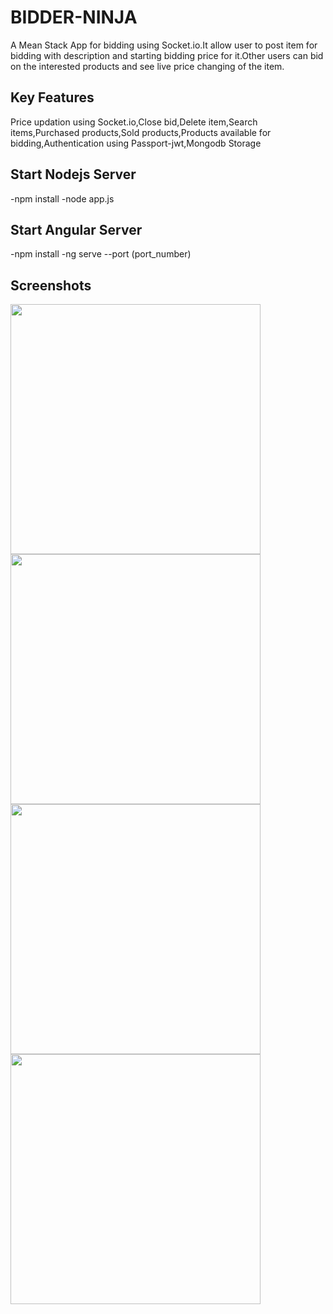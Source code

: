# BIDDER-NINJA
A Mean Stack App for bidding using Socket.io.It allow user to post item for bidding with description and starting bidding price for it.Other users can bid on the interested products and see live price changing of the item.

## Key Features
Price updation using Socket.io,Close bid,Delete item,Search items,Purchased products,Sold products,Products available for bidding,Authentication using Passport-jwt,Mongodb Storage

## Start Nodejs Server
-npm install 
-node app.js

## Start Angular Server
-npm install
-ng serve --port (port_number)

## Screenshots
<img src="https://user-images.githubusercontent.com/27223544/34772451-f5d6de60-f62d-11e7-8c44-22f13ad2e80f.png" width=400><img src="https://user-images.githubusercontent.com/27223544/34772563-6f3bd152-f62e-11e7-8e6b-c705d23ed3be.png" width =400>
<br>
<img src="https://user-images.githubusercontent.com/27223544/34772625-a3b82d86-f62e-11e7-87a2-9b47db9411ed.png" width=400><img src="https://user-images.githubusercontent.com/27223544/34772640-b0bf1cb0-f62e-11e7-9d65-8b42844bf5e2.png" width=400>
